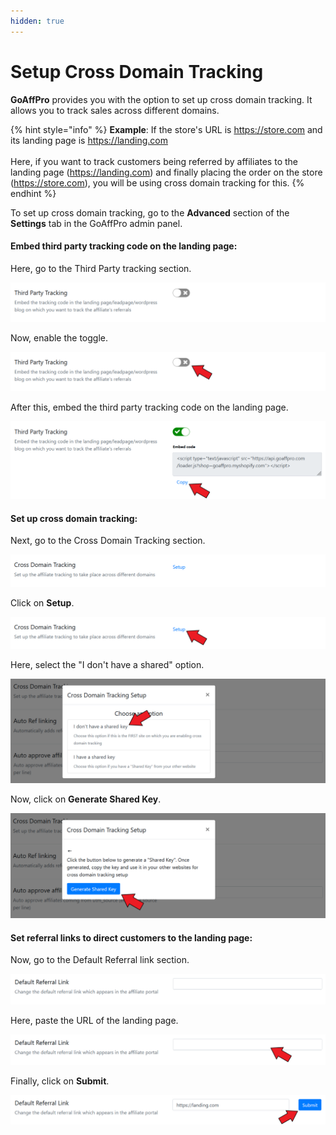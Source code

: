 ```yaml
---
hidden: true
---
```


# Setup Cross Domain Tracking

**GoAffPro** provides you with the option to set up cross domain tracking. It allows you to track sales across different domains.

{% hint style="info" %}
**Example**: If the store's URL is https://store.com and its landing page is https://landing.com \
\
Here, if you want to track customers being referred by affiliates to the landing page (https://landing.com) and finally placing the order on the store (https://store.com), you will  be using cross domain tracking for this.
{% endhint %}

To set up cross domain tracking, go to the **Advanced** section of the **Settings** tab in the GoAffPro admin panel.

#### Embed third party tracking code on the landing page:

Here, go to the Third Party tracking section.

![Third Party Tracking](<../../.gitbook/assets/image (2617).png>)

Now, enable the toggle.

![Enable the toggle](<../../.gitbook/assets/Screenshot 2022-01-06 160116.png>)

After this, embed the third party tracking code on the landing page.&#x20;

![Embed the third party tracking code ](<../../.gitbook/assets/Screenshot 2022-01-06 162034.png>)

#### Set up cross domain tracking:

Next, go to the Cross Domain Tracking section.&#x20;

![Cross Domain Tracking](<../../.gitbook/assets/image (2355).png>)

Click on **Setup**.&#x20;

![Click on Setup](<../../.gitbook/assets/Screenshot 2022-01-06 163140.png>)

Here, select the "I don't have a shared" option.

![Select "I don't have a shared key" option](<../../.gitbook/assets/Screenshot 2022-01-06 164341.png>)

Now, click on **Generate Shared Key**.

![Click on Generate Shared Key](<../../.gitbook/assets/Screenshot 2022-01-06 165407.png>)

#### Set referral links to direct customers to the landing page:

Now, go to the Default Referral link section.

![Default Referral Link](<../../.gitbook/assets/image (2192).png>)

Here, paste the URL of the landing page.&#x20;

![Paste the URL of the landing page](<../../.gitbook/assets/Screenshot 2022-01-06 170831.png>)

Finally, click on **Submit**.

![Click on Submit](<../../.gitbook/assets/Screenshot 2022-01-06 171517.png>)
